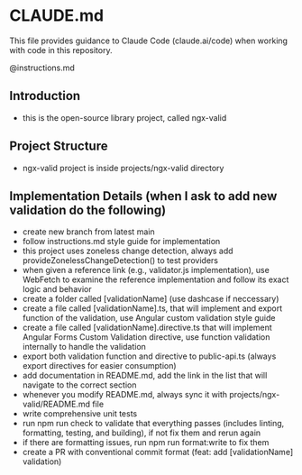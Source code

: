 # CLAUDE.md

This file provides guidance to Claude Code (claude.ai/code) when working with code in this repository.

@instructions.md

## Introduction

- this is the open-source library project, called ngx-valid

## Project Structure

- ngx-valid project is inside projects/ngx-valid directory

## Implementation Details (when I ask to add new validation do the following)

- create new branch from latest main
- follow instructions.md style guide for implementation
- this project uses zoneless change detection, always add provideZonelessChangeDetection() to test providers
- when given a reference link (e.g., validator.js implementation), use WebFetch to examine the reference implementation and follow its exact logic and behavior
- create a folder called [validationName] (use dashcase if neccessary)
- create a file called [validationName].ts, that will implement and export function of the validation, use Angular custom validation style guide
- create a file called [validationName].directive.ts that will implement Angular Forms Custom Validation directive, use function validation internally to handle the validation
- export both validation function and directive to public-api.ts (always export directives for easier consumption)
- add documentation in README.md, add the link in the list that will navigate to the correct section
- whenever you modify README.md, always sync it with projects/ngx-valid/README.md file
- write comprehensive unit tests
- run npm run check to validate that everything passes (includes linting, formatting, testing, and building), if not fix them and rerun again
- if there are formatting issues, run npm run format:write to fix them
- create a PR with conventional commit format (feat: add [validationName] validation)
